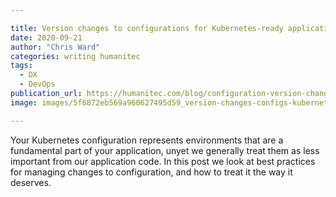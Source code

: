 ```yaml
---

title: Version changes to configurations for Kubernetes-ready applications
date: 2020-09-21
author: "Chris Ward"
categories: writing humanitec
tags: 
  - DX
  - DevOps
publication_url: https://humanitec.com/blog/configuration-version-changes-kubernetes-apps
image: images/5f6872eb569a960627495d59_version-changes-configs-kubernetes-apps.png

---
```

Your Kubernetes configuration represents environments that are a fundamental part of your application, unyet we generally treat them as less important from our application code. In this post we look at best practices for managing changes to configuration, and how to treat it the way it deserves.
